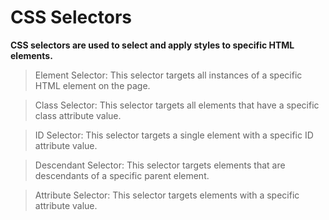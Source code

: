 # CSS Selectors

**CSS selectors are used to select and apply styles to specific HTML elements.**

> Element Selector: This selector targets all instances of a specific HTML element on the page.

> Class Selector: This selector targets all elements that have a specific class attribute value.

> ID Selector: This selector targets a single element with a specific ID attribute value.

> Descendant Selector: This selector targets elements that are descendants of a specific parent element.

> Attribute Selector: This selector targets elements with a specific attribute value.

